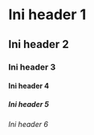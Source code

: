 # Ini header 1
## Ini header 2
### Ini header 3
#### Ini header 4
##### Ini header 5
###### Ini header 6
